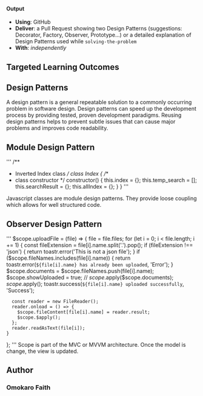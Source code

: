 #### Output
- **Using**: GitHub
- **Deliver**: a Pull Request showing two Design Patterns (suggestions: Decorator, Factory, Observer, Prototype...) or a detailed explanation of Design Patterns used while `solving-the-problem`
- **With**: *independently*

## Targeted Learning Outcomes
## Design Patterns

A design pattern is a general repeatable solution to a commonly occurring problem in software design.
Design patterns can speed up the development process by providing tested, proven development paradigms.
Reusing design patterns helps to prevent subtle issues that can cause major problems and improves code readability.

## Module Design Pattern
'''
/**
 * Inverted Index class
 */
class Index {
/**
 * class constructor
 */
  constructor() {
    this.index = {};
    this.temp_search = [];
    this.searchResult = {};
    this.allIndex = {};
  }
}
'''

Javascript classes are module design patterns. They provide loose coupling which allows for well structured code.

## Observer Design Pattern

'''
$scope.uploadFile = (file) => {
    file = file.files;
    for (let i = 0; i < file.length; i += 1) {
      const fileExtension = file[i].name.split('.').pop();
      if (fileExtension !== 'json') {
        return toastr.error('This is not a json file');
      }
      if ($scope.fileNames.includes(file[i].name)) {
        return toastr.error(`${file[i].name} has already been uploaded`, 'Error');
      }
      $scope.documents = $scope.fileNames.push(file[i].name);
      $scope.showUploaded = true;
      // $scope.$apply($scope.documents);
      $scope.$apply();
      toastr.success(`${file[i].name} uploaded successfully`, 'Success');

      const reader = new FileReader();
      reader.onload = () => {
        $scope.fileContent[file[i].name] = reader.result;
        $scope.$apply();
      };
      reader.readAsText(file[i]);
    }
  };
'''
Scope is part of the MVC or MVVM architecture. Once the model is change, the view is updated.

## Author
### Omokaro Faith